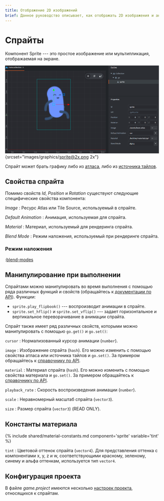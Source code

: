 ```yaml
---
title: Отображение 2D изображений
brief: Данное руководство описывает, как отображать 2D изображения и анимацию с помощью компонента Sprite.
---
```


# Спрайты

Компонент Sprite --- это простое изображение или мультипликация, отображаемая на экране.

![sprite](images/graphics/sprite.png){srcset="images/graphics/sprite@2x.png 2x"}

Спрайт может брать графику либо из [атласа](/manuals/atlas), либо из [источника тайлов](/manuals/tilesource).

## Свойства спрайта

Помимо свойств *Id*, *Position* и *Rotation* существуют следующие специфические свойства компонента:

*Image*
: Ресурс Atlas или Tile Source, используемый в спрайте.

*Default Animation*
: Анимация, используемая для спрайта.

*Material*
: Материал, используемый для рендеринга спрайта.

*Blend Mode*
: Режим наложения, используемый при рендеринге спрайта.

### Режим наложения
:[blend-modes](../shared/blend-modes.md)

## Манипулирование при выполнении

Спрайтами можно манипулировать во время выполнения с помощью ряда различных функций и свойств (обращайтесь к [документации по API](/ref/sprite/)). Функции:

* `sprite.play_flipbook()` --- воспроизводит анимации в спрайте.
* `sprite.set_hflip()` и `sprite.set_vflip()` --- задает горизонтальное и вертикальное переворачивание в анимации спрайта.

Спрайт также имеет ряд различных свойств, которыми можно манипулировать с помощью `go.get()` и `go.set()`:

`cursor`
: Нормализованный курсор анимации (`number`).

`image`
: Изображение спрайта (`hash`). Его можно изменить с помощью свойства атласа или источника тайлов и `go.set()`. За примером обращайтесь к [справочнику по API](/ref/sprite/#image).

`material`
: Материал спрайта (`hash`). Его можно изменить с помощью свойства материала и `go.set()`. За примером обращайтесь к [справочнику по API](/ref/sprite/#material).

`playback_rate`
: Скорость воспроизведения анимации (`number`).

`scale`
: Неравномерный масштаб спрайта (`vector3`).

`size`
: Размер спрайта (`vector3`) (READ ONLY).

## Константы материала

{% include shared/material-constants.md component='sprite' variable='tint' %}

`tint`
: Цветовой оттенок спрайта (`vector4`). Для представления оттенка с компонентами x, y, z и w, соответствующими красному, зеленому, синему и альфа оттенкам, используется тип `vector4`.

## Конфигурация проекта

В файле *game.project* имеются несколько [настроек проекта](/manuals/project-settings#sprite), относящихся к спрайтам.
